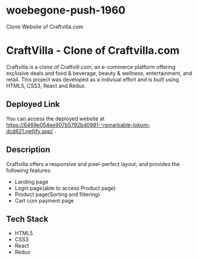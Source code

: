 # woebegone-push-1960
Clone Website of Craftvilla.com
# CraftVilla - Clone of Craftvilla.com

Craftvilla is a clone of Craftvill.com, an e-commerce platform offering exclusive deals and food & beverage, beauty & wellness, entertainment, and retail. This project was developed as a indiviual effort and is built using HTML5, CSS3, React and Redux.

## Deployed Link

You can access the deployed website at https://6469e054ee907b5792bd0981--remarkable-lokum-dcd621.netlify.app/ .

## Description

Craftvilla offers a responsive and pixel-perfect layout, and provides the following features:

- Landing page
- Login page(able to access Product page)
- Product page(Sorting and filtering)
- Cart cum payment page


## Tech Stack

- HTML5
- CSS3
- React
- Redux

